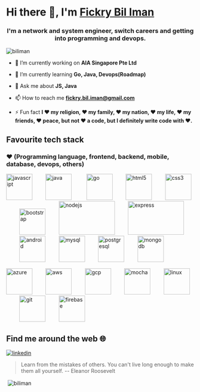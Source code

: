 # Hi there 👋, I'm [Fickry Bil Iman](https://www.github.com/biliman)

<h3 align="center">I'm a network and system engineer, switch careers and getting into programming and devops.</h3>

<p align="left"> <img src="https://komarev.com/ghpvc/?username=biliman" alt="biliman" /> </p>


- 🔭 I’m currently working on **AIA Singapore Pte Ltd**

- 🌱 I’m currently learning **Go, Java, Devops(Roadmap)**

- 💬 Ask me about **JS, Java**

- 📫 How to reach me **fickry.bil.iman@gmail.com**

- ⚡ Fun fact **I ❤️ my religion, ❤️ my family, ❤️ my nation, ❤️ my life, ❤️ my friends, ❤️ peace, but not ❤️ a code, but I definitely write code with ❤️.**

## Favourite tech stack
### ❤️ (Programming language, frontend, backend, mobile, database, devops, others) 
<p align="left">

  <img src="https://www.vectorlogo.zone/logos/javascript/javascript-icon.svg" alt="javascript" width="70" height="70"/>&nbsp;&nbsp;&nbsp;&nbsp;&nbsp;&nbsp;&nbsp;&nbsp;
  <img src="https://www.vectorlogo.zone/logos/java/java-icon.svg" alt="java" width="70" height="70"/> &nbsp;&nbsp;&nbsp;&nbsp;&nbsp;&nbsp;&nbsp;&nbsp;
  <img src="https://www.vectorlogo.zone/logos/golang/golang-icon.svg" alt="go" width="70" height="70"/>&nbsp;&nbsp;&nbsp;&nbsp;&nbsp;&nbsp;&nbsp;&nbsp;
  <img src="https://www.vectorlogo.zone/logos/w3_html5/w3_html5-icon.svg" alt="html5" width="70" height="70"/>&nbsp;&nbsp;&nbsp;&nbsp;&nbsp;&nbsp;&nbsp;&nbsp;
  <img src="https://www.vectorlogo.zone/logos/netlifyapp_watercss/netlifyapp_watercss-official.svg" alt="css3" width="70" height="70"/>&nbsp;&nbsp;&nbsp;&nbsp;&nbsp;&nbsp;&nbsp;&nbsp;
  <img src="https://www.vectorlogo.zone/logos/getbootstrap/getbootstrap-icon.svg" alt="bootstrap" width="70" height="70"/>&nbsp;&nbsp;&nbsp;&nbsp;&nbsp;&nbsp;&nbsp;&nbsp;
  <img src="https://www.vectorlogo.zone/logos/nodejs/nodejs-ar21.svg" alt="nodejs" width="150" height="90"/>&nbsp;&nbsp;&nbsp;&nbsp;&nbsp;&nbsp;&nbsp;&nbsp;
  <img src="https://www.vectorlogo.zone/logos/expressjs/expressjs-ar21.svg" alt="express" width="150" height="90"/>&nbsp;&nbsp;&nbsp;&nbsp;&nbsp;&nbsp;&nbsp;&nbsp;
  <img src="https://www.vectorlogo.zone/logos/android/android-icon.svg" alt="android" width="70" height="70"/>&nbsp;&nbsp;&nbsp;&nbsp;&nbsp;&nbsp;&nbsp;&nbsp;
  <img src="https://www.vectorlogo.zone/logos/mysql/mysql-official.svg" alt="mysql" width="70" height="70"/>&nbsp;&nbsp;&nbsp;&nbsp;&nbsp;&nbsp;&nbsp;&nbsp;
  <img src="https://www.vectorlogo.zone/logos/postgresql/postgresql-icon.svg" alt="postgresql" width="70" height="70"/>&nbsp;&nbsp;&nbsp;&nbsp;&nbsp;&nbsp;&nbsp;&nbsp;
  <img src="https://www.vectorlogo.zone/logos/mongodb/mongodb-icon.svg" alt="mongodb" width="70" height="70"/> &nbsp;&nbsp;&nbsp;&nbsp;&nbsp;&nbsp;&nbsp;&nbsp;
  
  <img src="https://www.vectorlogo.zone/logos/microsoft_azure/microsoft_azure-icon.svg" alt="azure" width="70" height="70"/>&nbsp;&nbsp;&nbsp;&nbsp;&nbsp;&nbsp;&nbsp;&nbsp;
  <img src="https://www.vectorlogo.zone/logos/amazon_aws/amazon_aws-icon.svg" alt="aws" width="70" height="70"/>&nbsp;&nbsp;&nbsp;&nbsp;&nbsp;&nbsp;&nbsp;&nbsp;
  <img src="https://www.vectorlogo.zone/logos/google_cloud/google_cloud-icon.svg" alt="gcp" width="70" height="70"/>&nbsp;&nbsp;&nbsp;&nbsp;&nbsp;&nbsp;&nbsp;&nbsp;
  <img src="https://www.vectorlogo.zone/logos/mochajs/mochajs-icon.svg" alt="mocha" width="70" height="70"/>&nbsp;&nbsp;&nbsp;&nbsp;&nbsp;&nbsp;&nbsp;&nbsp;
  <img src="https://devicons.github.io/devicon/devicon.git/icons/linux/linux-original.svg" alt="linux" width="70" height="70"/>&nbsp;&nbsp;&nbsp;&nbsp;&nbsp;&nbsp;&nbsp;&nbsp;
  <img src="https://www.vectorlogo.zone/logos/git-scm/git-scm-icon.svg" alt="git" width="70" height="70"/>&nbsp;&nbsp;&nbsp;&nbsp;&nbsp;&nbsp;&nbsp;&nbsp;
  <img src="https://www.vectorlogo.zone/logos/firebase/firebase-icon.svg" alt="firebase" width="70" height="70"/>&nbsp;&nbsp;&nbsp;&nbsp;&nbsp;&nbsp;&nbsp;&nbsp;
</p>

## Find me around the web :globe_with_meridians:
<p align="left">
<a href="https://linkedin.com/in/fickry-bil-iman-49347b17" target="blank">
  <img src="https://img.icons8.com/color/96/000000/linkedin.png" alt="linkedin"/>
</a>
</p>

> Learn from the mistakes of others. You can't live long enough to make them all yourself.
> -- Eleanor Roosevelt

<p>&nbsp;<img align="center" src="https://github-readme-stats.vercel.app/api?username=biliman&&theme=dark&show_icons=true" alt="biliman" /></p>
